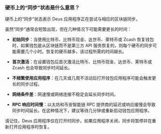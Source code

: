### 硬币上的“同步”状态是什么意思？

硬币上的“同步”状态表示 Deus 应用程序正在尝试与相应的区块链同步。

虽然“同步”通常会短暂出现，但在几种情况下可能需要更长的时间：

- **初始同步**：当使用比特币、比特币现金、达世币、莱特币或 Zcash 恢复钱包时，如果钱包是从区块链而不是第三方 API 服务恢复的，则每个硬币的同步可能需要几个小时。恢复的硬币越多，该过程所需的时间越长。

- **首次激活**：在设置钱包后首次激活比特币、比特币现金、达世币、莱特币或 Zcash 也会导致同步时间延长。

- **不频繁使用应用程序**：在几天或几周不活动后打开钱包应用程序可能会触发更长的同步过程。

- **网络条件差**：网速慢或网络连接不稳定会延长同步时间。

- **RPC 响应时间慢**：以太坊和币安智能链 RPC 提供商的延迟或响应缓慢会导致同步时间延长。在这种情况下，建议等待几分钟或重新启动钱包应用程序。

请记住，Deus 应用程序仅在打开时同步。如果应用程序关闭，同步将暂停并在重新打开应用程序时恢复。